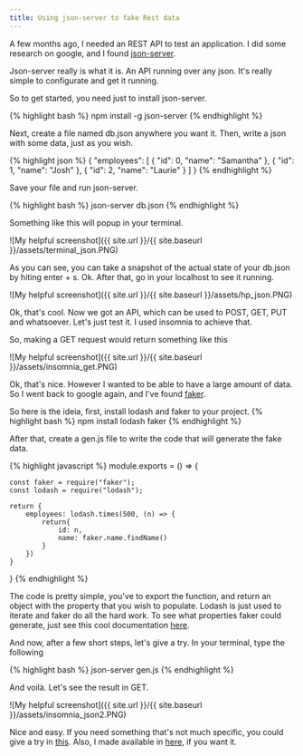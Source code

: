```yaml
---
title: Using json-server to fake Rest data
---
```


A few months ago, I needed an REST API to test an application. I did some research on google, and I found [json-server](https://github.com/typicode/json-server).

Json-server really is what it is. An API running over any json. It's really simple to configurate and get it running.
<!--more-->
So to get started, you need just to install json-server.

{% highlight bash %}
npm install -g json-server
{% endhighlight %}

Next, create a file named db.json anywhere you want it. Then, write a json with some data, just as you wish.

{% highlight json %}
{
	"employees": [
	{
		"id": 0,
		"name": "Samantha"
	},
	{
		"id": 1,
		"name": "Josh"
	},
	{
		"id": 2,
		"name": "Laurie"
	}
	]
}
{% endhighlight %}

Save your file and run json-server.

{% highlight bash %}
json-server db.json
{% endhighlight %}

Something like this will popup in your terminal.

![My helpful screenshot]({{ site.url }}/{{ site.baseurl }}/assets/terminal_json.PNG)

As you can see, you can take a snapshot of the actual state of your db.json by hiting enter + s.
Ok. After that, go in your localhost to see it running.

![My helpful screenshot]({{ site.url }}/{{ site.baseurl }}/assets/hp_json.PNG)

Ok, that's cool. Now we got an API, which can be used to POST, GET, PUT and whatsoever.
Let's just test it. I used insomnia to achieve that.

So, making a GET request would return something like this

![My helpful screenshot]({{ site.url }}/{{ site.baseurl }}/assets/insomnia_get.PNG)

Ok, that's nice. However I wanted to be able to have a large amount of data.
So I went back to google again, and I've found [faker](https://github.com/marak/Faker.js/).


So here is the ideia, first, install lodash and faker to your project.
{% highlight bash %}
npm install lodash faker
{% endhighlight %}

After that, create a gen.js file to write the code that will generate the fake data.

{% highlight javascript %}
module.exports = () => {

	const faker = require("faker");
	const lodash = require("lodash");

	return {
		employees: lodash.times(500, (n) => {
			return{
				id: n,
				name: faker.name.findName()
			}
		})
	}
}
{% endhighlight %}


The code is pretty simple, you've to export the function, and return an object with the property that you wish to populate.
Lodash is just used to iterate and faker do all the hard work. To see what properties faker could generate, just see this cool documentation [here](https://github.com/marak/Faker.js/).

And now, after a few short steps, let's give a try. In your terminal, type the following

{% highlight bash %}
json-server gen.js
{% endhighlight %}

And voilà. Let's see the result in GET.

![My helpful screenshot]({{ site.url }}/{{ site.baseurl }}/assets/insomnia_json2.PNG)

Nice and easy. If you need something that's not much specific, you could give a try in [this](https://jsonplaceholder.typicode.com/).
Also, I made available in [here](https://github.com/lcpunch/fake-rest-api/), if you want it.
